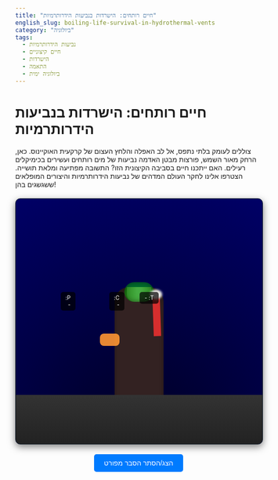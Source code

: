 ```yaml
---
title: "חיים רותחים: הישרדות בנביעות הידרותרמיות"
english_slug: boiling-life-survival-in-hydrothermal-vents
category: "ביולוגיה"
tags:
  - נביעות הידרותרמיות
  - חיים קיצוניים
  - הישרדות
  - התאמה
  - ביולוגיה ימית
---
```

# חיים רותחים: הישרדות בנביעות הידרותרמיות

צוללים לעומק בלתי נתפס, אל לב האפלה והלחץ העצום של קרקעית האוקיינוס. כאן, הרחק מאור השמש, פורצות מבטן האדמה נביעות של מים רותחים ועשירים בכימיקלים רעילים. האם ייתכנו חיים בסביבה הקיצונית הזו? התשובה מפתיעה ומלאת תושייה. הצטרפו אלינו לחקר העולם המדהים של נביעות הידרותרמיות והיצורים המופלאים ששגשגים בהן!

<div class="vent-simulation">
    <div class="ocean-floor"></div>
    <div class="vent-structure">
        <div class="vent-opening area" data-info="vent-opening">
            <div class="hot-water-plume plume-1"></div>
            <div class="hot-water-plume plume-2"></div>
        </div>
        <div class="creature bacteria-mat" data-info="bacteria"></div>
        <div class="creature tube-worm" data-info="tube-worm"></div>
        <div class="creature crab" data-info="crab"></div>
        <div class="area mix-zone" data-info="mix-zone"></div>
        <div class="area cooler-zone" data-info="cooler-zone"></div>
        <div class="conditions-indicator temperature" title="טמפרטורה">T: -</div>
        <div class="conditions-indicator chemicals" title="כימיקלים רעילים (כמו H₂S)">C: -</div>
        <div class="conditions-indicator pressure" title="לחץ">P: -</div>
    </div>
    <div id="info-box" class="info-box">
        <div class="info-title">לחצו על יצור או אזור</div>
        <div class="info-text">גלו מידע על הישרדות בנביעות!</div>
    </div>
</div>

<button id="toggle-explanation">הצג/הסתר הסבר מפורט</button>

<div id="explanation" class="explanation hidden">
    <h2>הסבר מפורט: חיים בנביעות הידרותרמיות</h2>

    <h3>מהן נביעות הידרותרמיות ומהם התנאים הקיצוניים?</h3>
    נביעות הידרותרמיות הן פתחים בקרקעית הים, לרוב באזורי פעילות טקטונית, דרכם פורצים מים המחוממים על ידי החום הפנימי של כדור הארץ. מים אלו חודרים לקרום כדור הארץ, מתחממים לטמפרטורות גבוהות (לעתים מעל 400 מעלות צלזיוס, אך לא רותחים בגלל הלחץ העצום בעומק הים), ממיסים מינרלים שונים (כולל גופרית, ברזל, מנגן ועוד), ופורצים בחזרה לים כ"עשן שחור" או "עשן לבן" עשיר בחומרים כימיים. התנאים בסביבתן קיצוניים: טמפרטורות גבוהות (מ-2 מעלות צלזיוס במים שמסביב ועד מאות מעלות בפתח הנביעה), לחץ הידרוסטטי עצום (מאות אטמוספרות), והימצאות חומרים רעילים כמו מימן גופריתי (H₂S) ומתכות כבדות.

    <h3>קיום חיים ללא אור שמש: הכימוסינתזה</h3>
    ברוב מערכות אקולוגיות על פני כדור הארץ, מקור האנרגיה הראשוני הוא אור השמש, המאפשר פוטוסינתזה על ידי צמחים ואצות. בעומק הים, אור השמש אינו חודר. החיים בנביעות הידרותרמיות מתקיימים בזכות מקור אנרגיה אלטרנטיבי: **כימוסינתזה**. חיידקים וארכיאות מיוחדים מסוגלים להפיק אנרגיה מחמצון תרכובות כימיות לא אורגניות הנפלטות מהנביעה, בעיקר מימן גופריתי. אורגניזמים כימוסינתטיים אלו מהווים את הבסיס של שרשרת המזון הייחודית של הנביעות, בדומה לתפקידם של צמחים במערכות אקולוגיות מבוססות פוטוסינתזה.

    <h3>מנגנוני התאמה פיזיולוגיים וביוכימיים</h3>
    כדי לשרוד בתנאים הקיצוניים, פיתחו היצורים בנביעות התאמות יוצאות דופן:
    <ul>
        <li>**חלבונים עמידים לחום:** חלבונים רבים, כולל אנזימים חיוניים לתהליכים מטבוליים, נהרסים או מפסיקים לתפקד בטמפרטורות גבוהות. ליצורי הנביעות יש חלבונים בעלי מבנה יציב במיוחד המאפשר להם לתפקד גם בחום. בנוסף, הם מייצרים חלבוני עקת חום (Heat Shock Proteins - HSP) המסייעים לחלבונים אחרים לשמור על מבנה תקין או לתקן נזקים שנגרמו מחום או מלחץ.</li>
        <li>**עמידות בלחץ גבוה:** הלחץ בעומק הים עצום ויכול לפגוע במבנה התאים ובפעילות אנזימטית. היצורים פיתחו התאמות מבניות ופיזיולוגיות לעמוד בלחץ זה, לעתים קרובות על ידי שינויים בממברנות התא ובמבנה החלבונים המרכיבים אותם.</li>
        <li>**סבילות ונטרול רעלים:** מימן גופריתי (H₂S) הוא גז רעיל מאוד לרוב היצורים, שכן הוא מעכב נשימה תאית. יצורי הנביעות פיתחו מנגנונים שונים להתמודדות איתו: חלקם (כמו החיידקים הכימוסינתטיים) משתמשים בו כמקור אנרגיה, חלקם בעלי יכולת לנטרל אותו, וחלקם משתמשים בחלבונים כמו המוגלובין מיוחד (כמו בתולעי הצינור) כדי לקשור את המימן הגופריתי בבטחה ולהעביר אותו לחיידקים הסימביוטיים.</li>
    </ul>

    <h3>יחסי סימביוזה מרכזיים</h3>
    יחסי גומלין קרובים, במיוחד סימביוזה הדדית (מוטואליזם), נפוצים מאוד בנביעות. הדוגמה הבולטת ביותר היא הסימביוזה בין **תולעי הצינור הענקיות (Riftia pachyptila)** לבין חיידקים כימוסינתטיים החיים בתוך רקמה מיוחדת בגופן (הטרופוזום). התולעת מספקת לחיידקים חמצן (שנספג מהמים מסביב), מימן גופריתי (שנקשר בהמוגלובין מיוחד בדם התולעת ומועבר פנימה), ו-CO₂. בתמורה, החיידקים מייצרים סוכרים ותרכובות אורגניות אחרות באמצעות כימוסינתזה, המשמשים את התולעת כמקור מזון. תולעי הצינור חסרות פה ומערכת עיכול בבגרותן, והן תלויות לחלוטין בתוצרי הכימוסינתזה של הסימביונטים שלהן. יחסים דומים קיימים גם בין אורגניזמים אחרים לנביעות לבין חיידקים כימוסינתטיים.

    <h3>המגוון הביולוגי והמערכת האקולוגית</h3>
    למרות התנאים הקיצוניים, סביבת הנביעות ההידרותרמיות תומכת במערכת אקולוגית מגוונת וצפופה להפליא, בולטת באזורים מרוחקים ודלי חיים בקרקעית הים העמוקה. בנוסף לתולעי הצינור והחיידקים הכימוסינתטיים, נמצאים שם סוגים רבים של רכיכות (צדפות, חלזונות), סרטנים (שרימפס, סרטנים), דגים, תולעים שטוחות ויצורים אחרים. המערכת האקולוגית בנויה על בסיס הכימוסינתזה, כשהחיידקים נצרכים ישירות על ידי חלק מהיצורים, או שהם מהווים סימביונטים חיוניים.

    <h3>משמעויות רחבות יותר</h3>
    גילוי הנביעות ההידרותרמיות בשנות ה-70 של המאה ה-20 היה מהפכני. הוא הוכיח שחיים מורכבים יכולים לשרוד ולשגשג בסביבה קיצונית ללא תלות באור השמש. לגילוי זה השפעות מרחיקות לכת על:
    <ul>
        <li>**חקר מקור החיים:** ישנן תיאוריות המציעות כי החיים על פני כדור הארץ החלו בסביבות דומות לנביעות הידרותרמיות עתיקות, שסיפקו את האנרגיה והחומרים הכימיים הדרושים להיווצרות התרכובות האורגניות הראשונות.</li>
        <li>**אסטרוביולוגיה:** היכולת של חיים לשרוד בתנאים קיצוניים על כדור הארץ מרחיבה את הדמיון לגבי אפשרות קיום חיים במקומות אחרים במערכת השמש או מחוצה לה, כגון אוקיינוסים תת-קרקעיים על ירחים כמו אירופה (של צדק) או אנקלדוס (של שבתאי), בהם סביר להניח שקיימת פעילות הידרותרמית.</li>
        <li>**ביוטכנולוגיה:** אורגניזמים קיצוניים אלו (אקסטרמופילים) מהווים מקור עשיר לאנזימים וחומרים ביוכימיים בעלי עמידות ויציבות יוצאות דופן, בעלי יישומים פוטנציאליים בתעשייה, ברפואה ובמחקר.</li>
    </ul>
</div>

<style>
    :root {
        --ocean-deep: radial-gradient(circle at bottom, #000022 0%, #000044 50%, #000066 100%);
        --vent-rock: #332222;
        --bacteria-green: rgba(0, 255, 0, 0.6);
        --tube-worm-red: rgba(255, 50, 50, 0.8);
        --crab-orange: rgba(255, 150, 50, 0.9);
        --plume-color: rgba(150, 150, 150, 0.7);
        --info-box-bg: rgba(255, 255, 255, 0.95);
    }

    .vent-simulation {
        position: relative;
        width: 100%;
        max-width: 700px;
        height: 500px;
        margin: 20px auto;
        border: 1px solid #0d1a26;
        background: var(--ocean-deep); /* Dark blue ocean background */
        overflow: hidden;
        direction: rtl; /* Hebrew text direction */
        box-shadow: 0 5px 15px rgba(0,0,0,0.5);
        border-radius: 10px;
    }

    .ocean-floor {
        position: absolute;
        bottom: 0;
        left: 0;
        right: 0;
        height: 100px; /* Slightly taller floor */
        background: linear-gradient(to top, #222 0%, #333 100%); /* Rocky floor */
        z-index: 1;
    }

    .vent-structure {
        position: absolute;
        bottom: 100px; /* Above the floor */
        left: 50%;
        transform: translateX(-50%);
        width: 100px; /* Wider structure */
        height: 220px; /* Taller structure */
        background: var(--vent-rock); /* Dark rock structure */
        border-top-left-radius: 30px;
        border-top-right-radius: 30px;
        z-index: 2;
        box-shadow: inset 0 10px 10px rgba(0,0,0,0.3);
    }

    .vent-opening {
        position: absolute;
        top: 0;
        left: 50%;
        transform: translateX(-50%);
        width: 50px; /* Wider opening */
        height: 30px; /* Taller opening */
        background: #554444;
        border-bottom-left-radius: 15px;
        border-bottom-right-radius: 15px;
        cursor: pointer;
        overflow: hidden; /* Contain plumes */
    }

    .hot-water-plume {
        position: absolute;
        bottom: 0;
        width: 30px;
        height: 150px; /* Will extend upwards */
        background: var(--plume-color); /* Grey/black steam */
        filter: blur(8px);
        animation: plume-flow 6s infinite linear;
        opacity: 0.9;
    }

    .plume-1 {
        left: 50%;
        transform: translateX(-50%);
        animation-delay: 0s;
    }
     .plume-2 {
        left: 50%;
        transform: translateX(-50%);
        animation-delay: 3s;
        width: 25px; /* Slightly different size */
    }


    @keyframes plume-flow {
        0% { transform: translateX(-50%) translateY(0) scaleY(0.3) scaleX(0.8); opacity: 0.8; }
        25% { transform: translateX(-50%) translateY(-50px) scaleY(0.7) scaleX(1); opacity: 1; }
        50% { transform: translateX(-50%) translateY(-120px) scaleY(1) scaleX(0.9); opacity: 0.9; }
        75% { transform: translateX(-50%) translateY(-180px) scaleY(0.7) scaleX(0.8); opacity: 0.5; }
        100% { transform: translateX(-50%) translateY(-250px) scaleY(0.3) scaleX(0.7); opacity: 0; }
    }

    /* Clickable Creatures and Areas */
    .creature, .area {
        position: absolute;
        z-index: 5; /* Ensure creatures are above structure */
        cursor: pointer;
        transition: transform 0.3s ease, border-color 0.3s ease, box-shadow 0.3s ease;
        padding: 5px; /* Increase clickable area */
        box-sizing: border-box; /* Include padding in width/height */
    }

     .creature:hover, .area:hover {
         border: 2px solid rgba(255, 255, 255, 0.7);
         transform: scale(1.05);
     }
     .creature.active, .area.active {
        border: 2px solid rgba(0, 255, 255, 0.9);
        box-shadow: 0 0 10px rgba(0, 255, 255, 0.8);
        z-index: 6; /* Bring active item to front */
     }

    .bacteria-mat {
        width: 60px; /* Larger bacteria mat */
        height: 40px;
        background: var(--bacteria-green); /* Represent bacteria mat */
        bottom: 190px; /* Near the vent opening, slightly spread */
        left: 50%;
        transform: translateX(-50%);
        border-radius: 20px;
        box-shadow: inset 0 0 10px rgba(0,0,0,0.5);
        animation: pulse-green 2s infinite alternate;
    }
     @keyframes pulse-green {
         from { opacity: 0.7; transform: translateX(-50%) scale(1); }
         to { opacity: 1; transform: translateX(-50%) scale(1.03); }
     }


    .tube-worm {
        width: 15px;
        height: 80px; /* Taller */
        background: var(--tube-worm-red); /* Red tube */
        border-radius: 5px 5px 0 0; /* Flat bottom */
        bottom: 120px; /* Growing from the vent structure */
        left: calc(50% + 30px); /* Positioned relative to vent */
        transform-origin: bottom center;
        animation: sway 3s infinite ease-in-out;
    }
     .tube-worm::before {
        content: '';
        position: absolute;
        top: -15px; /* Plume above tube */
        left: -5px;
        width: 25px; /* Wider plume */
        height: 20px;
        background: rgba(255, 255, 255, 0.9); /* White plume */
        border-radius: 50%;
        filter: blur(2px);
     }
      @keyframes sway {
          0%, 100% { transform: rotate(-2deg); }
          50% { transform: rotate(2deg); }
      }


    .crab {
        width: 40px; /* Larger */
        height: 25px;
        background: var(--crab-orange); /* Orange crab */
        border-radius: 8px;
        bottom: 100px; /* On the edge of the floor/structure */
        left: calc(50% - 80px); /* Further out */
        transform-origin: bottom center;
        animation: crawl 5s infinite ease-in-out;
    }
     @keyframes crawl {
         0%, 100% { transform: translateX(0); }
         50% { transform: translateX(10px); }
     }


    .mix-zone {
        bottom: 100px; /* Just above floor, around vent */
        left: calc(50% - 120px); /* Extend further left */
        width: 240px; /* Wider zone */
        height: 180px; /* Taller zone */
        /* background: rgba(100, 100, 255, 0.05); /* Very subtle visual hint for area */ */
         pointer-events: all; /* Make div clickable */
         border-radius: 10px;
    }

     .cooler-zone {
        bottom: 100px;
        left: calc(50% - 320px); /* Further out left */
        width: 200px; /* Wider zone */
        height: 180px;
        /* background: rgba(100, 255, 100, 0.05); /* Very subtle visual hint for area */ */
        pointer-events: all; /* Make div clickable */
        border-radius: 10px;
     }

    /* Conditions Indicator */
    .conditions-indicator {
        position: absolute;
        top: 10px;
        right: 10px; /* Positioned top right */
        background: rgba(0,0,0,0.7);
        color: white;
        padding: 5px 10px;
        border-radius: 5px;
        font-size: 0.8em;
        z-index: 10;
        transition: background-color 0.5s ease; /* Smooth color change */
    }
     .conditions-indicator.temperature { right: 10px; }
     .conditions-indicator.chemicals { right: 80px; } /* Adjust spacing */
     .conditions-indicator.pressure { right: 180px; } /* Adjust spacing */

     .conditions-indicator.high { background-color: rgba(255, 0, 0, 0.8); } /* Red for high */
     .conditions-indicator.medium { background-color: rgba(255, 165, 0, 0.8); } /* Orange for medium */
     .conditions-indicator.low { background-color: rgba(0, 128, 0, 0.8); } /* Green for low */


    /* Info Box */
    .info-box {
        position: absolute;
        top: 20px;
        left: 20px;
        width: 280px; /* Wider info box */
        padding: 15px;
        background: var(--info-box-bg);
        border: 1px solid #bbb;
        border-radius: 10px;
        z-index: 10;
        font-size: 0.9em;
        color: #333;
        box-shadow: 4px 4px 10px rgba(0,0,0,0.4);
        direction: rtl; /* Hebrew text direction */
        text-align: right;
        opacity: 0; /* Start hidden */
        visibility: hidden;
        transition: opacity 0.4s ease, visibility 0.4s ease;
    }
     .info-box.visible {
        opacity: 1;
        visibility: visible;
     }
     .info-box .info-title {
        font-weight: bold;
        margin-bottom: 8px;
        color: #0056b3;
        text-align: center;
        font-size: 1.1em;
     }
     .info-box .info-text p {
         margin-bottom: 5px;
     }
      .info-box .info-text ul {
          padding-right: 15px;
      }

    #toggle-explanation {
        display: block;
        margin: 20px auto;
        padding: 10px 20px;
        font-size: 1em;
        cursor: pointer;
        border: none;
        border-radius: 5px;
        background-color: #007bff;
        color: white;
        transition: background-color 0.3s ease, transform 0.1s ease;
    }
     #toggle-explanation:hover {
         background-color: #0056b3;
     }
      #toggle-explanation:active {
          transform: scale(0.98);
      }


    .explanation {
        margin-top: 20px;
        padding: 20px; /* More padding */
        border: 1px solid #ccc;
        border-radius: 8px;
        background-color: #f9f9f9;
        direction: rtl; /* Hebrew text direction */
        text-align: right;
        transition: opacity 0.4s ease;
    }

    .explanation.hidden {
        display: none;
        opacity: 0;
    }
     .explanation:not(.hidden) {
         opacity: 1;
     }


    .explanation h2, .explanation h3 {
        text-align: center;
        color: #0056b3;
        margin-bottom: 1em;
    }
     .explanation ul {
         padding-right: 20px;
         list-style: disc;
     }
     .explanation li {
         margin-bottom: 10px;
         line-height: 1.5;
     }


</style>

<script>
    const infoBox = document.getElementById('info-box');
    const infoTitle = infoBox.querySelector('.info-title');
    const infoText = infoBox.querySelector('.info-text');
    const clickableElements = document.querySelectorAll('.creature, .area');
    const explanationDiv = document.getElementById('explanation');
    const toggleButton = document.getElementById('toggle-explanation');
    const conditionsIndicators = {
        temperature: document.querySelector('.conditions-indicator.temperature'),
        chemicals: document.querySelector('.conditions-indicator.chemicals'),
        pressure: document.querySelector('.conditions-indicator.pressure')
    };

    let activeElement = null; // Track the currently active element

    const infoContent = {
        'tube-worm': {
            title: 'תולעת צינור ענקית',
            type: 'creature',
            text: '<p>המלכה של הנביעות! לא אוכלת, לא מעכלת, אלא חיה בסימביוזה מדהימה עם מיליארדי חיידקים כימוסינתטיים בתוכה. מספקת לחיידקים "מצרכים" מהסביבה (מימן גופריתי, חמצן), והם מייצרים עבורה את כל המזון הדרוש. עמידה ללחץ גבוה ומכילה המוגלובין מיוחד לנטרול רעלים.</p>',
             conditions: { temperature: 'medium', chemicals: 'medium', pressure: 'high' } // Indicate conditions where found/thrive
        },
        'bacteria': {
            title: 'חיידקים כימוסינתטיים',
            type: 'creature',
            text: '<p>היצרנים הראשוניים של המערכת האקולוגית. הם ממירים אנרגיה מכימיקלים הנפלטים מהנביעה (בעיקר מימן גופריתי) למזון, בדיוק כשם שצמחים משתמשים באור שמש. נמצאים בצפיפות עצומה בקרבת הנביעה, לעיתים כמשטחים ענקיים, ומהווים בסיס המזון לכל היתר. חלקם חיים בתוך יצורים אחרים (סימביוזה).</p>',
             conditions: { temperature: 'high', chemicals: 'high', pressure: 'high' } // Thrive where chemicals are abundant
        },
        'crab': {
            title: 'סרטנים/חסילונים',
            type: 'creature',
            text: '<p>ניזונים ישירות ממשטחי החיידקים או טורפים יצורים קטנים יותר. פיתחו עמידות מסוימת לכימיקלים ולחום, אך לרוב מעדיפים את האזורים המעט קרירים יותר מסביב לפתח הנביעה. זריזים ובעלי יכולת תנועה, חשובים לשמירה על האיזון במערכת.</p>',
            conditions: { temperature: 'medium', chemicals: 'medium', pressure: 'high' } // Found in mix zone
        },
        'vent-opening': {
            title: 'פתח הנביעה (אזור קיצוני)',
            type: 'area',
            text: '<p>הלב הפועם של המערכת האקולוגית, ומקום עם התנאים הקשים ביותר. טמפרטורות מים גבוהות במיוחד (מעל 100 מעלות צלזיוס, לא רותחים בגלל הלחץ!), ריכוזים עצומים של מימן גופריתי ומתכות. רק החיידקים והארכיאות הכי "קשוחים" (אקסטרמופילים) יכולים לשרוד ממש בפתח.</p>',
            conditions: { temperature: 'high', chemicals: 'high', pressure: 'high' }
        },
        'mix-zone': {
             title: 'אזור מעורב (שפע חיים)',
             type: 'area',
             text: '<p>היכן שהמים החמים והעשירים מהנביעה פוגשים את מי הים הקרים. התנאים מתונים יותר מאשר בפתח, אך עדיין שונים מאוד מהים הפתוח. זהו בית הגידול האידיאלי למינים רבים, כמו תולעי צינור, צדפות וחסילונים, הנהנים משפע המזון שמייצרים החיידקים הכימוסינתטיים הפזורים במים ובמשטחים.</p>',
             conditions: { temperature: 'medium', chemicals: 'medium', pressure: 'high' }
        },
         'cooler-zone': {
             title: 'אזור פריפריה (פחות קיצוני)',
             type: 'area',
             text: '<p>האזור הרחוק יותר מהנביעה, שם השפעתה פחות מורגשת. הטמפרטורה דומה יותר למים העמוקים שמסביב, וריכוז הכימיקלים נמוך משמעותית. החיים כאן פחות צפופים ופחות תלויים ישירות בכימוסינתזה של הנביעה. עדיין חיים כאן יצורים המותאמים לעומק.</p>',
             conditions: { temperature: 'low', chemicals: 'low', pressure: 'high' } // Pressure is high everywhere at this depth
         }
    };

    function updateConditionsIndicators(conditions) {
        // Reset all indicators
        Object.values(conditionsIndicators).forEach(indicator => {
            indicator.classList.remove('high', 'medium', 'low');
        });

        // Update based on provided conditions
        if (conditions) {
             for (const key in conditions) {
                 if (conditionsIndicators[key]) {
                     conditionsIndicators[key].textContent = `${key.charAt(0).toUpperCase()}: ${conditions[key].charAt(0).toUpperCase()}`; // Display first letter of level
                     conditionsIndicators[key].classList.add(conditions[key]);
                 }
             }
        } else {
             // Default state
            conditionsIndicators.temperature.textContent = 'T: -';
            conditionsIndicators.chemicals.textContent = 'C: -';
            conditionsIndicators.pressure.textContent = 'P: -';
        }
    }


    function showInfo(elementId) {
        const info = infoContent[elementId];
        if (info) {
            infoTitle.textContent = info.title;
            infoText.innerHTML = info.text; // Use innerHTML for potential HTML tags in text
            infoBox.classList.add('visible'); // Use visible class for transition
            updateConditionsIndicators(info.conditions); // Update indicators based on the element's info
        } else {
             hideInfo();
             updateConditionsIndicators(null); // Reset indicators
        }
    }

     function hideInfo() {
         infoBox.classList.remove('visible');
         infoTitle.textContent = 'לחצו על יצור או אזור';
         infoText.innerHTML = 'גלו מידע על הישרדות בנביעות!';
         updateConditionsIndicators(null); // Reset indicators
     }


    // Add event listeners to all clickable elements
    clickableElements.forEach(el => {
        el.addEventListener('click', () => {
            // Remove active class from previous element
            if (activeElement) {
                activeElement.classList.remove('active');
            }

            const elementId = el.getAttribute('data-info');
            showInfo(elementId);

            // Set active class on the current element
            el.classList.add('active');
            activeElement = el;
        });
    });

    // Optional: Hide info box if clicked outside simulation or on simulation background
    // This is more complex. Let's keep it simple for now: clicking a different element updates the box.
    // To hide on clicking background, we could add an event listener to .vent-simulation itself
    // that checks if the click target is the container, and if so, calls hideInfo().

     document.querySelector('.vent-simulation').addEventListener('click', (event) => {
        // Check if the click target is the simulation container itself, not one of its children
        if (event.target.classList.contains('vent-simulation')) {
            hideInfo();
             if (activeElement) {
                activeElement.classList.remove('active');
                activeElement = null;
            }
        }
     });


    // Toggle explanation button
    toggleButton.addEventListener('click', () => {
        explanationDiv.classList.toggle('hidden');
        // Change button text based on state
        if (explanationDiv.classList.contains('hidden')) {
            toggleButton.textContent = 'הצג הסבר מפורט';
        } else {
            toggleButton.textContent = 'הסתר הסבר מפורט';
        }
    });

     // Initialize button text
     toggleButton.textContent = 'הצג הסבר מפורט';


</script>
```